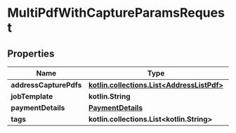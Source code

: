 
# MultiPdfWithCaptureParamsRequest

## Properties
| Name | Type | Description | Notes |
| ------------ | ------------- | ------------- | ------------- |
| **addressCapturePdfs** | [**kotlin.collections.List&lt;AddressListPdf&gt;**](AddressListPdf.md) |  |  |
| **jobTemplate** | **kotlin.String** |  |  |
| **paymentDetails** | [**PaymentDetails**](PaymentDetails.md) |  |  [optional] |
| **tags** | **kotlin.collections.List&lt;kotlin.String&gt;** |  |  [optional] |



